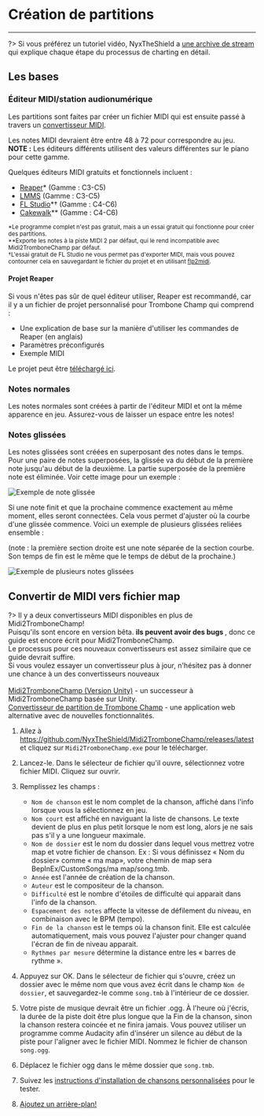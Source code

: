# Création de partitions
---

?> Si vous préférez un tutoriel vidéo, NyxTheShield a [une archive de stream](https://www.youtube.com/watch?v=ig27SlJveGs) qui explique chaque étape du processus de charting en détail.

## Les bases
### Éditeur MIDI/station audionumérique
Les partitions sont faites par créer un fichier MIDI qui est ensuite passé à travers un [convertisseur MIDI](#converting-midi-to-map-file).

Les notes MIDI devraient être entre 48 à 72 pour correspondre au jeu. <br> **NOTE :** Les éditeurs différents utilisent des valeurs différentes sur le piano pour cette gamme.

Quelques éditeurs MIDI gratuits et fonctionnels incluent :
- [Reaper](https://www.reaper.fm/download.php)* (Gamme : C3-C5)
- [LMMS](https://lmms.io/download#windows) (Gamme : C3-C5)
- [FL Studio](https://www.image-line.com/fl-studio-download/)*† (Gamme : C4-C6)
- [Cakewalk](https://www.bandlab.com/products/cakewalk)** (Gamme : C4-C6)

<sub>*Le programme complet n'est pas gratuit, mais a un essai gratuit qui fonctionne pour créer des partitions.</sub><br> <sub>**Exporte les notes à la piste MIDI 2 par défaut, qui le rend incompatible avec Midi2TromboneChamp par défaut.</sub><br> <sub>†L'essai gratuit de FL Studio ne vous permet pas d'exporter MIDI, mais vous pouvez contourner cela en sauvegardant le fichier du projet et en utilisant <a href="https://github.com/Kaydax/flp2midi/releases/latest">flp2midi</a>.</p>

<h4 spaces-before="0">
  Projet Reaper
</h4>

<p spaces-before="0">
  Si vous n'êtes pas sûr de quel éditeur utiliser, Reaper est recommandé, car il y a un fichier de projet personnalisé pour Trombone Champ qui comprend :
</p>

<ul>
  <li>
    Une explication de base sur la manière d'utiliser les commandes de Reaper (en anglais)
  </li>
  <li>
    Paramètres préconfigurés
  </li>
  <li>
    Exemple MIDI
  </li>
</ul>

<p spaces-before="0">
  Le projet peut être <a href="https://trombone.wiki/docs/files/REAPER_Trombone_Champ_Charting_Template.zip">téléchargé ici</a>.
</p>

<h3 spaces-before="0">
  Notes normales
</h3>

<p spaces-before="0">
  Les notes normales sont créées à partir de l'éditeur MIDI et ont la même apparence en jeu. Assurez-vous de laisser un espace entre les notes!
</p>

<h3 spaces-before="0">
  Notes glissées
</h3>

<p spaces-before="0">
  Les notes glissées sont créées en superposant des notes dans le temps. Pour une paire de notes superposées, la glissée va du début de la première note jusqu'au début de la deuxième. La partie superposée de la première note est éliminée. Voir cette image pour un exemple :
</p>

<p spaces-before="0">
  <img src="../docs/files/slide1.png" alt="Exemple de note glissée" />
</p>

<p spaces-before="0">
  Si une note finit et que la prochaine commence exactement au même moment, elles seront connectées. Cela vous permet d'ajuster où la courbe d'une glissée commence. Voici un exemple de plusieurs glissées reliées ensemble :
</p>

<p spaces-before="0">
  (note : la première section droite est une note séparée de la section courbe. Son temps de fin est le même que le temps de début de la prochaine.)
</p>

<p spaces-before="0">
  <img src="../docs/files/slide2.png" alt="Exemple de plusieurs notes glissées" />
</p>

<h2 spaces-before="0">
  Convertir de MIDI vers fichier map
</h2>

<p spaces-before="0">
  ?> Il y a deux convertisseurs MIDI disponibles en plus de Midi2TromboneChamp! <br>Puisqu'ils sont encore en version bêta. <strong x-id="1">ils peuvent avoir des bugs </strong>, donc ce guide est encore écrit pour Midi2TromboneChamp. <br>Le processus pour ces nouveaux convertisseurs est assez similaire que ce guide devrait suffire. <br>Si vous voulez essayer un convertisseur plus à jour, n'hésitez pas à donner une chance à un des convertisseurs nouveaux <br><br><a href="https://nyxtheshield.github.io/Midi2TromboneChamp/">Midi2TromboneChamp (Version Unity)</a> - un successeur à Midi2TromboneChamp basée sur Unity. <br><a href="https://rshieldsprojects.github.io/projects/tccc/">Convertisseur de partition de Trombone Champ</a> - une application web alternative avec de nouvelles fonctionnalités.
</p>

<ol start="1">
  <li>
    <p spaces-before="0">
      Allez à <a href="https://github.com/NyxTheShield/Midi2TromboneChamp/releases/latest" x-nc="1">https://github.com/NyxTheShield/Midi2TromboneChamp/releases/latest</a> et cliquez sur <code>Midi2TromboneChamp.exe</code> pour le télécharger.
    </p>
  </li>
  
  <li>
    <p spaces-before="0">
      Lancez-le. Dans le sélecteur de fichier qu'il ouvre, sélectionnez votre fichier MIDI. Cliquez sur ouvrir.
    </p>
  </li>
  
  <li>
    <p spaces-before="0">
      Remplissez les champs :
    </p>
    <ul>
      <li>
        <code>Nom de chanson</code> est le nom complet de la chanson, affiché dans l'info lorsque vous la sélectionnez en jeu.
      </li>
      <li>
        <code>Nom court</code> est affiché en naviguant la liste de chansons. Le texte devient de plus en plus petit lorsque le nom est long, alors je ne sais pas s'il y a une longueur maximale.
      </li>
      <li>
        <code>Nom de dossier</code> est le nom du dossier dans lequel vous mettrez votre map et votre fichier de chanson. Ex : Si vous définissez « Nom du dossier» comme « ma map», votre chemin de map sera BepInEx/CustomSongs/ma map/song.tmb.
      </li>
      <li>
        <code>Année</code> est l'année de création de la chanson.
      </li>
      <li>
        <code>Auteur</code> est le compositeur de la chanson.
      </li>
      <li>
        <code>Difficulté</code> est le nombre d'étoiles de difficulté qui apparait dans l'info de la chanson.
      </li>
      <li>
        <code>Espacement des notes</code> affecte la vitesse de défilement du niveau, en combinaison avec le BPM (tempo).
      </li>
      <li>
        <code>Fin de la chanson</code> est le temps où la chanson finit. Elle est calculée automatiquement, mais vous pouvez l'ajuster pour changer quand l'écran de fin de niveau apparait.
      </li>
      <li>
        <code>Rythmes par mesure</code> détermine la distance entre les « barres de rythme ».
      </li>
    </ul>
  </li>
  
  <li>
    <p spaces-before="0">
      Appuyez sur OK. Dans le sélecteur de fichier qui s'ouvre, créez un dossier avec le même nom que vous avez écrit dans le champ <code>Nom de dossier</code>, et sauvegardez-le comme <code>song.tmb</code> à l'intérieur de ce dossier.
    </p>
  </li>
  
  <li>
    <p spaces-before="0">
      Votre piste de musique devrait être un fichier .ogg. À l'heure où j'écris, la durée de la piste doit être plus longue que la Fin de la chanson, sinon la chanson restera coincée et ne finira jamais. Vous pouvez utiliser un programme comme Audacity afin d'insérer un silence au début de la piste pour l'aligner avec le fichier MIDI. Nommez le fichier de chanson <code>song.ogg</code>.
    </p>
  </li>
  
  <li>
    <p spaces-before="0">
      Déplacez le fichier ogg dans le même dossier que <code>song.tmb</code>.
    </p>
  </li>
  
  <li>
    <p spaces-before="0">
      Suivez les <a href="installing-songs">instructions d'installation de chansons personnalisées</a> pour le tester.
    </p>
  </li>
  
  <li>
    <p spaces-before="0">
      <a href="chart-backgrounds">Ajoutez un arrière-plan!</a>
    </p>
  </li>
</ol>